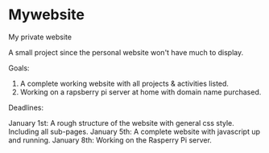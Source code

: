 # Mywebsite
My private website 

A small project since the personal website won't have much to display. 

Goals: 
1. A complete working website with all projects & activities listed.
2. Working on a rapsberry pi server at home with domain name purchased. 

Deadlines: 

January 1st: A rough structure of the website with general css style. Including all sub-pages. 
January 5th: A complete website with javascript up and running.
January 8th: Working on the Rasperry Pi server. 
